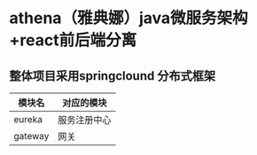 # athena（雅典娜）java微服务架构+react前后端分离 

## 整体项目采用springclound 分布式框架 


|模块名|对应的模块|
|-|-|
|eureka|服务注册中心|
|gateway|网关|
